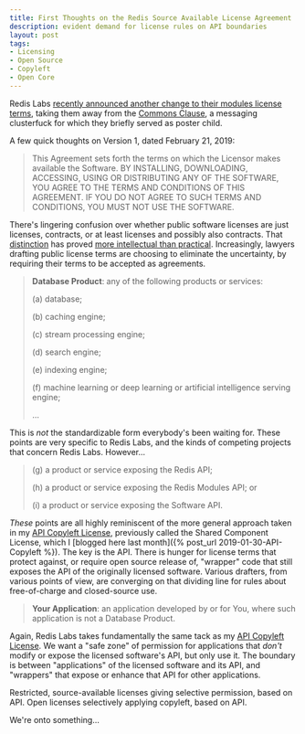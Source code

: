 ```yaml
---
title: First Thoughts on the Redis Source Available License Agreement
description: evident demand for license rules on API boundaries
layout: post
tags:
- Licensing
- Open Source
- Copyleft
- Open Core
---
```


Redis Labs [recently announced another change to their modules license terms](https://redislabs.com/blog/redis-labs-modules-license-changes/), taking them away from the [Commons Clause](https://commonsclause.com), a messaging clusterfuck for which they briefly served as poster child.

A few quick thoughts on Version 1, dated February 21, 2019:

> This Agreement sets forth the terms on which the Licensor makes available the Software. BY INSTALLING, DOWNLOADING, ACCESSING, USING OR DISTRIBUTING ANY OF THE SOFTWARE, YOU AGREE TO THE TERMS AND CONDITIONS OF THIS AGREEMENT. IF YOU DO NOT AGREE TO SUCH TERMS AND CONDITIONS, YOU MUST NOT USE THE SOFTWARE.

There's lingering confusion over whether public software licenses are just licenses, contracts, or at least licenses and possibly also contracts.  That [distinction](http://www.gnu.org/philosophy/enforcing-gpl.html) has proved [more intellectual than practical](https://www.synopsys.com/blogs/software-security/breach-gpl-license-breach-contract/).  Increasingly, lawyers drafting public license terms are choosing to eliminate the uncertainty, by requiring their terms to be accepted as agreements.

> **Database Product**: any of the following products or services:
>
> (a) database;
>
> (b) caching engine;
>
> (c) stream processing engine;
>
> (d) search engine;
>
> (e) indexing engine;
>
> (f) machine learning or deep learning or artificial intelligence serving engine;
>
> ...

This is _not_ the standardizable form everybody's been waiting for.  These points are very specific to Redis Labs, and the kinds of competing projects that concern Redis Labs.  However...

> (g) a product or service exposing the Redis API;
>
> (h) a product or service exposing the Redis Modules API; or
>
> (i) a product or service exposing the Software API.

_These_ points are all highly reminiscent of the more general approach taken in my [API Copyleft License], previously called the Shared Component License, which I [blogged here last month]({% post_url 2019-01-30-API-Copyleft %}).  The key is the API.  There is hunger for license terms that protect against, or require open source release of, "wrapper" code that still exposes the API of the originally licensed software.  Various drafters, from various points of view, are converging on that dividing line for rules about free-of-charge and closed-source use.

[API Copyleft License]: https://github.com/kemitchell/api-copyleft-license

> **Your Application**: an application developed by or for You, where such application is not a Database Product.

Again, Redis Labs takes fundamentally the same tack as my [API Copyleft License].  We want a "safe zone" of permission for applications that _don't_ modify or expose the licensed software's API, but only use it.  The boundary is between "applications" of the licensed software and its API, and "wrappers" that expose or enhance that API for other applications.

Restricted, source-available licenses giving selective permission, based on API.  Open licenses selectively applying copyleft, based on API.

We're onto something...
